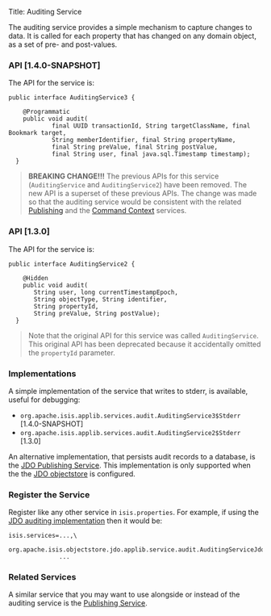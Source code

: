 Title: Auditing Service

The auditing service provides a simple mechanism to capture changes to data.  It is called for each property that has changed on any domain object, as a set of pre- and post-values.

### API [1.4.0-SNAPSHOT]

The API for the service is:

    public interface AuditingService3 {
    
        @Programmatic
        public void audit(
                final UUID transactionId, String targetClassName, final Bookmark target, 
                String memberIdentifier, final String propertyName, 
                final String preValue, final String postValue, 
                final String user, final java.sql.Timestamp timestamp);
      }

> **BREAKING CHANGE!!!** The previous APIs for this service (`AuditingService` and `AuditingService2`) have been removed.  The new API is a superset of these previous APIs.  The change was made so that the auditing service would be consistent with the related [Publishing](./publishing-service.html) and the [Command Context](./command-context.html) services.

### API [1.3.0]

The API for the service is:

    public interface AuditingService2 {
    
        @Hidden
        public void audit(
           String user, long currentTimestampEpoch, 
           String objectType, String identifier, 
           String propertyId, 
           String preValue, String postValue);
      }

> Note that the original API for this service was called `AuditingService`.  This original API has been deprecated because it accidentally omitted the `propertyId` parameter.

### Implementations

A simple implementation of the service that writes to stderr, is available, useful for debugging:

* `org.apache.isis.applib.services.audit.AuditingService3$Stderr` [1.4.0-SNAPSHOT]
* `org.apache.isis.applib.services.audit.AuditingService2$Stderr` [1.3.0]

An alternative implementation, that persists audit records to a database, is the [JDO Publishing Service](../../components/objectstores/jdo/services/publishing-service-jdo.html).   This implementation is only supported when the the [JDO objectstore](../../components/objectstores/jdo/about.html) is configured.


### Register the Service

Register like any other service in `isis.properties`.  For example, if using the [JDO auditing implementation](../../components/objectstores/jdo/services/auditing-service-jdo.html) then it would be:

    isis.services=...,\
                  org.apache.isis.objectstore.jdo.applib.service.audit.AuditingServiceJdo,\
                  ...


### Related Services

A similar service that you may want to use alongside or instead of the auditing service is the [Publishing Service](publishing-service.html).
